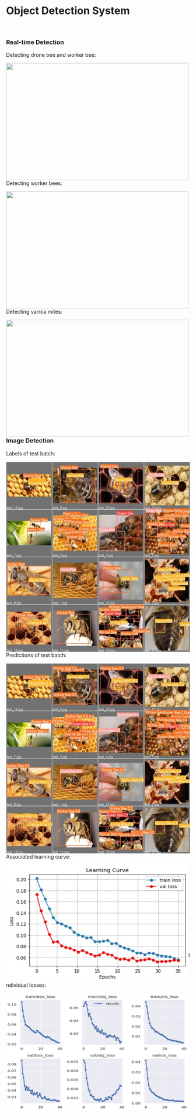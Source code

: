 # Object Detection System
</br>
<h3>Real-time Detection</h3>
Detecting drone bee and worker bee:
<p><img align="left" src="https://github.com/Marius-Graml/Object_Detection_System/blob/main/gifs_and_images/drone_bee_detection.gif" width="500" height="320" /></p>
</br>
</br>
</br>
</br>
</br>
</br>
</br>
</br>
</br>
</br>
</br>
</br>
</br>
</br>
Detecting worker bees:
<p><img align="left" src="https://github.com/Marius-Graml/Object_Detection_System/blob/main/gifs_and_images/worker_bee_detection.gif" width="500" height="320" /></p>
</br>
</br>
</br>
</br>
</br>
</br>
</br>
</br>
</br>
</br>
</br>
</br>
</br>
</br>
Detecting varroa mites:
<p><img align="left" src="https://github.com/Marius-Graml/Object_Detection_System/blob/main/gifs_and_images/varroa_mite_detection.gif" width="500" height="320" /></p>
</br>
</br>
</br>
</br>
</br>
</br>
</br>
</br>
</br>
</br>
</br>
</br>
</br>
</br>
<h3>Image Detection</h3>
Labels of test batch:
<p><img align="left" src="https://github.com/Marius-Graml/Object_Detection_System/blob/main/gifs_and_images/Test_batch_labels.jpg" width="700" height="520" /></p>
</br>
</br>
</br>
</br>
</br>
</br>
</br>
</br>
</br>
</br>
</br>
</br>
</br>
</br>
</br>
</br>
</br>
</br>
</br>
</br>
</br>
</br>
</br>
Predictions of test batch:
<p><img align="left" src="https://github.com/Marius-Graml/Object_Detection_System/blob/main/gifs_and_images/Test_batch_predictions.jpg" width="700" height="520" /></p>
</br>
</br>
</br>
</br>
</br>
</br>
</br>
</br>
</br>
</br>
</br>
</br>
</br>
</br>
</br>
</br>
</br>
</br>
</br>
</br>
</br>
</br>
</br>
Associated learning curve:
<p><img align="left" src="https://github.com/Marius-Graml/Object_Detection_System/blob/main/gifs_and_images/learning_curve.jpg" width="500" height="320" /></p>
</br>
</br>
</br>
</br>
</br>
</br>
</br>
</br>
</br>
</br>
</br>
</br>
</br>
</br>
Individual losses:
<p><img align="left" src="https://github.com/Marius-Graml/Object_Detection_System/blob/main/gifs_and_images/Individual_lossespng.png" width="500" height="320" /></p>
